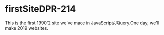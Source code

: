 # firstSiteDPR-214
This is the first 1990'2 site we've made in JavaScript/JQuery.One day, we'll make 2019 websites.
